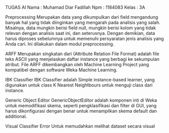 TUGAS AI
Nama : Muhamad Diar Fadillah
Npm : 1184083
Kelas : 3A

Preprocessing
Merupakan data yang dikumpulkan dari field mengandung banyak hal yang tidak diinginkan yang mengarah pada analisis yang salah. Misalnya, data mungkin berisi field null, mungkin berisi kolom yang tidak relevan dengan analisis saat ini, dan seterusnya. Dengan demikian, data harus diproses sebelumnya untuk memenuhi persyaratan jenis analisis yang Anda cari. Ini dilakukan dalam modul preprocessing.

ARFF
Merupakan singkatan dari (Attribute Relation File Format) adalah file teks ASCII yang menjelaskan daftar instance yang berbagi ke sekumpulan atribut. File ARFF dikembangkan oleh Machine Learning Project yang kompatibel dengan software Weka Machine Learning.

IBK Classifier
IBK Classifier adalah Simple instance-based learner, yang digunakan untuk class K Nearest Neightbours untuk menguji class dari instance.

Generic Object Editor
GenericObjectEditor adalah komponen inti di Weka untuk memodifikasi skema, seperti pengklasifikasi dan filter di GUI, yang harus dikonfigurasi dengan benar untuk menampilkan skema default dan additional.

Visual Classifier Error
Untuk memudahkan melihat dataset secara visual
